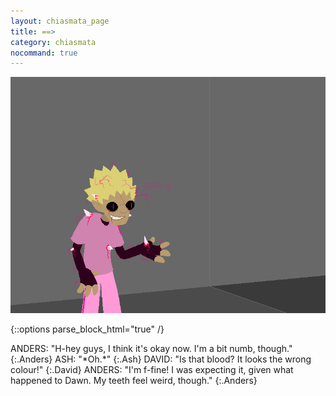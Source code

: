 ```yaml
---
layout: chiasmata_page
title: ==>
category: chiasmata
nocommand: true
---
```


![166](/chiasmata/images/narrative/165.png)

{::options parse_block_html="true" /}
<div class="dialogue">
ANDERS: "H-hey guys, I think it's okay now. I'm a bit numb, though." 
{:.Anders}
ASH: "*Oh.*" 
{:.Ash}
DAVID: "Is that blood? It looks the wrong colour!" 
{:.David}
ANDERS: "I'm f-fine! I was expecting it, given what happened to Dawn. My teeth feel weird, though." 
{:.Anders}
</div>